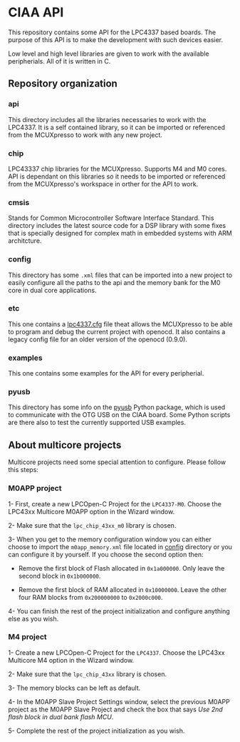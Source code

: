 # CIAA API

This repository contains some API for the LPC4337 based boards. The purpose of this API is to make the development with such devices easier.

Low level and high level libraries are given to work with the available peripherials. All of it is written in C.

## Repository organization

### api

This directory includes all the libraries necessaries to work with the LPC4337. It is a self contained library, so it can be imported or referenced from the MCUXpresso to work with any new project.

### chip

LPC43337 chip libraries for the MCUXpresso. Supports M4 and M0 cores. API is dependant on this libraries so it needs to be imported or referenced from the MCUXpresso's workspace in orther for the API to work.

### cmsis

Stands for Common Microcontroller Software Interface Standard. This directory includes the latest source code for a DSP library with some fixes that is specially designed for complex math in embedded systems with ARM architcture.

### config

This directory has some `.xml` files that can be imported into a new project to easily configure all the paths to the api and the memory bank for the M0 core in dual core applications.

### etc

This one contains a [lpc4337.cfg][cfg] file theat allows the MCUXpresso to be able to program and debug the current project with openocd. It also contains a legacy config file for an older version of the openocd (0.9.0).

### examples

This one contains some examples for the API for every peripherial.

### pyusb

This directory has some info on the [pyusb][pyusb] Python package, which is used to communicate with the OTG USB on the CIAA board. Some Python scripts are there also to test the currently supported USB examples.

## About multicore projects

Multicore projects need some special attention to configure. Please follow this steps:

### M0APP project

1- First, create a new LPCOpen-C Project for the `LPC4337-M0`. Choose the LPC43xx Multicore M0APP option in the Wizard window.

2- Make sure that the `lpc_chip_43xx_m0` library is chosen.

3- When you get to the memory configuration window you can either choose to import the `m0app_memory.xml` file located in [config](config/) directory or you can configure it by yourself. If you choose the second option then:

- Remove the first block of Flash allocated in `0x1a000000`. Only leave the second block in `0x1b000000`.

- Remove the first block of RAM allocated in `0x10000000`. Leave the other four RAM blocks from `0x200000000` to `0x2000c000`.

4- You can finish the rest of the project initialization and configure anything else as you wish.

### M4 project

1- Create a new LPCOpen-C Project for the `LPC4337`. Choose the LPC43xx Multicore M4 option in the Wizard window.

2- Make sure that the `lpc_chip_43xx` library is chosen.

3- The memory blocks can be left as default.

4- In the M0APP Slave Project Settings window, select the previous M0APP project as the M0APP Slave Project and check the box that says _Use 2nd flash block in dual bank flash MCU_.

5- Complete the rest of the project initialization as you wish.

[cfg]: etc/openocd/lpc4337.cfg
[cmsis]: https://developer.arm.com/tools-and-software/embedded/cmsis
[pyusb]: https://github.com/pyusb/pyusb